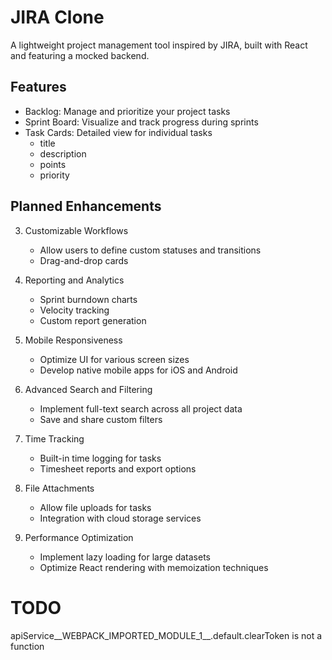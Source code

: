 # JIRA Clone

A lightweight project management tool inspired by JIRA, built with React and featuring a mocked
backend.

## Features

-   Backlog: Manage and prioritize your project tasks
-   Sprint Board: Visualize and track progress during sprints
-   Task Cards: Detailed view for individual tasks
    -   title
    -   description
    -   points
    -   priority

## Planned Enhancements

3. Customizable Workflows

    - Allow users to define custom statuses and transitions
    - Drag-and-drop cards

4. Reporting and Analytics

    - Sprint burndown charts
    - Velocity tracking
    - Custom report generation

5. Mobile Responsiveness

    - Optimize UI for various screen sizes
    - Develop native mobile apps for iOS and Android

6. Advanced Search and Filtering

    - Implement full-text search across all project data
    - Save and share custom filters

7. Time Tracking

    - Built-in time logging for tasks
    - Timesheet reports and export options

8. File Attachments

    - Allow file uploads for tasks
    - Integration with cloud storage services

9. Performance Optimization
    - Implement lazy loading for large datasets
    - Optimize React rendering with memoization techniques


# TODO

apiService__WEBPACK_IMPORTED_MODULE_1__.default.clearToken is not a function